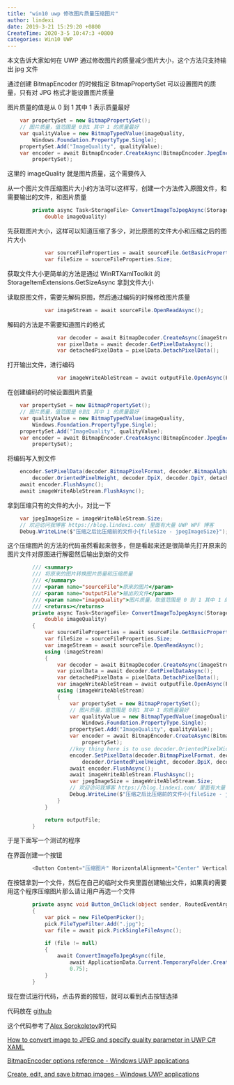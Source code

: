 ```yaml
---
title: "win10 uwp 修改图片质量压缩图片"
author: lindexi
date: 2019-3-21 15:29:20 +0800
CreateTime: 2020-3-5 10:47:3 +0800
categories: Win10 UWP
---
```


本文告诉大家如何在 UWP 通过修改图片的质量减少图片大小，这个方法只支持输出 jpg 文件

<!--more-->


<!-- csdn -->

通过创建 BitmapEncoder 的时候指定 BitmapPropertySet 可以设置图片的质量，只有对 JPG 格式才能设置图片质量

图片质量的值是从 0 到 1 其中 1 表示质量最好

```csharp
    var propertySet = new BitmapPropertySet();
    // 图片质量，值范围是 0到1 其中 1 的质量最好
    var qualityValue = new BitmapTypedValue(imageQuality,
        Windows.Foundation.PropertyType.Single);
    propertySet.Add("ImageQuality", qualityValue);
    var encoder = await BitmapEncoder.CreateAsync(BitmapEncoder.JpegEncoderId, imageWriteAbleStream,
        propertySet);
```

这里的 imageQuality 就是图片质量，这个需要传入

从一个图片文件压缩图片大小的方法可以这样写，创建一个方法传入原图文件，和需要输出的文件，和图片质量

```csharp
        private async Task<StorageFile> ConvertImageToJpegAsync(StorageFile sourceFile, StorageFile outputFile,
            double imageQuality)
```

先获取图片大小，这样可以知道压缩了多少，对比原图的文件大小和压缩之后的图片大小

```csharp
            var sourceFileProperties = await sourceFile.GetBasicPropertiesAsync();
            var fileSize = sourceFileProperties.Size;
```

获取文件大小更简单的方法是通过 WinRTXamlToolkit 的 StorageItemExtensions.GetSizeAsync 拿到文件大小

读取原图文件，需要先解码原图，然后通过编码的时候修改图片质量

```csharp
            var imageStream = await sourceFile.OpenReadAsync();

```

解码的方法是不需要知道图片的格式

```csharp
                var decoder = await BitmapDecoder.CreateAsync(imageStream);
                var pixelData = await decoder.GetPixelDataAsync();
                var detachedPixelData = pixelData.DetachPixelData();
```

打开输出文件，进行编码

```csharp
                var imageWriteAbleStream = await outputFile.OpenAsync(FileAccessMode.ReadWrite);
```

在创建编码的时候设置图片质量

```csharp
    var propertySet = new BitmapPropertySet();
    // 图片质量，值范围是 0到1 其中 1 的质量最好
    var qualityValue = new BitmapTypedValue(imageQuality,
        Windows.Foundation.PropertyType.Single);
    propertySet.Add("ImageQuality", qualityValue);
    var encoder = await BitmapEncoder.CreateAsync(BitmapEncoder.JpegEncoderId, imageWriteAbleStream,
        propertySet);
```

将编码写入到文件

```csharp
    encoder.SetPixelData(decoder.BitmapPixelFormat, decoder.BitmapAlphaMode, decoder.OrientedPixelWidth,
        decoder.OrientedPixelHeight, decoder.DpiX, decoder.DpiY, detachedPixelData);
    await encoder.FlushAsync();
    await imageWriteAbleStream.FlushAsync();
```

拿到压缩只有的文件的大小，对比一下

```csharp
    var jpegImageSize = imageWriteAbleStream.Size;
    // 欢迎访问我博客 https://blog.lindexi.com/ 里面有大量 UWP WPF 博客
    Debug.WriteLine($"压缩之后比压缩前的文件小{fileSize - jpegImageSize}");
```

这个压缩图片的方法的代码虽然看起来很多，但是看起来还是很简单先打开原来的图片文件对原图进行解密然后输出到新的文件

```csharp
        /// <summary>
        /// 将原来的图片转换图片质量和压缩质量
        /// </summary>
        /// <param name="sourceFile">原来的图片</param>
        /// <param name="outputFile">输出的文件</param>
        /// <param name="imageQuality">图片质量，取值范围是 0 到 1 其中 1 的质量最好，这个值设置只对 jpg 图片有效</param>
        /// <returns></returns>
        private async Task<StorageFile> ConvertImageToJpegAsync(StorageFile sourceFile, StorageFile outputFile,
            double imageQuality)
        {
            var sourceFileProperties = await sourceFile.GetBasicPropertiesAsync();
            var fileSize = sourceFileProperties.Size;
            var imageStream = await sourceFile.OpenReadAsync();
            using (imageStream)
            {
                var decoder = await BitmapDecoder.CreateAsync(imageStream);
                var pixelData = await decoder.GetPixelDataAsync();
                var detachedPixelData = pixelData.DetachPixelData();
                var imageWriteAbleStream = await outputFile.OpenAsync(FileAccessMode.ReadWrite);
                using (imageWriteAbleStream)
                {
                    var propertySet = new BitmapPropertySet();
                    // 图片质量，值范围是 0到1 其中 1 的质量最好
                    var qualityValue = new BitmapTypedValue(imageQuality,
                        Windows.Foundation.PropertyType.Single);
                    propertySet.Add("ImageQuality", qualityValue);
                    var encoder = await BitmapEncoder.CreateAsync(BitmapEncoder.JpegEncoderId, imageWriteAbleStream,
                        propertySet);
                    //key thing here is to use decoder.OrientedPixelWidth and decoder.OrientedPixelHeight otherwise you will get garbled image on devices on some photos with orientation in metadata
                    encoder.SetPixelData(decoder.BitmapPixelFormat, decoder.BitmapAlphaMode, decoder.OrientedPixelWidth,
                        decoder.OrientedPixelHeight, decoder.DpiX, decoder.DpiY, detachedPixelData);
                    await encoder.FlushAsync();
                    await imageWriteAbleStream.FlushAsync();
                    var jpegImageSize = imageWriteAbleStream.Size;
                    // 欢迎访问我博客 https://blog.lindexi.com/ 里面有大量 UWP WPF 博客
                    Debug.WriteLine($"压缩之后比压缩前的文件小{fileSize - jpegImageSize}");
                }
            }

            return outputFile;
        }

```

于是下面写一个测试的程序

在界面创建一个按钮

```csharp
        <Button Content="压缩图片" HorizontalAlignment="Center" VerticalAlignment="Center" Click="Button_OnClick" />

```

在按钮拿到一个文件，然后在自己的临时文件夹里面创建输出文件，如果真的需要用这个程序压缩图片那么请让用户再选一个文件

```csharp
        private async void Button_OnClick(object sender, RoutedEventArgs e)
        {
            var pick = new FileOpenPicker();
            pick.FileTypeFilter.Add(".jpg");
            var file = await pick.PickSingleFileAsync();

            if (file != null)
            {
                await ConvertImageToJpegAsync(file,
                    await ApplicationData.Current.TemporaryFolder.CreateFileAsync("lindexi"),
                    0.75);
            }
        }
```

现在尝试运行代码，点击界面的按钮，就可以看到点击按钮选择

代码放在 [github](https://github.com/lindexi/lindexi_gd/tree/b396890a0a6d88b41e16f6cff288ba8de09881e0/CetursearhebirLefelembemki)

这个代码参考了[Alex Sorokoletov](https://github.com/alexsorokoletov )的代码

[How to convert image to JPEG and specify quality parameter in UWP C# XAML](https://gist.github.com/alexsorokoletov/71431e403c0fa55f1b4c942845a3c850 )

[BitmapEncoder options reference - Windows UWP applications](https://docs.microsoft.com/en-us/windows/uwp/audio-video-camera/bitmapencoder-options-reference )

[Create, edit, and save bitmap images - Windows UWP applications](https://docs.microsoft.com/en-us/windows/uwp/audio-video-camera/imaging )

